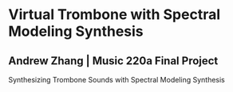 # Virtual Trombone with Spectral Modeling Synthesis
## Andrew Zhang | Music 220a Final Project

Synthesizing Trombone Sounds with Spectral Modeling Synthesis
